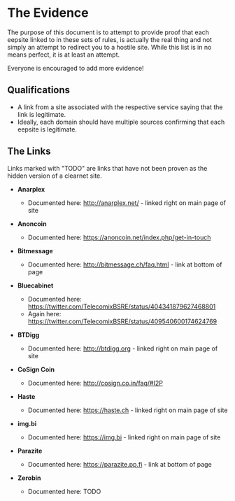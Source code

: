 # The Evidence
The purpose of this document is to attempt to provide proof that each eepsite linked to in these sets of rules, is actually the real thing and not simply an attempt to redirect you to a hostile site.
While this list is in no means perfect, it is at least an attempt.

Everyone is encouraged to add more evidence!

## Qualifications
* A link from a site associated with the respective service saying that the link is legitimate.
* Ideally, each domain should have multiple sources confirming that each eepsite is legitimate.

## The Links
Links marked with "TODO" are links that have not been proven as the hidden version of a clearnet site. 

* **Anarplex**
	* Documented here: <http://anarplex.net/> - linked right on main page of site

* **Anoncoin**
	* Documented here: <https://anoncoin.net/index.php/get-in-touch>

* **Bitmessage**
	* Documented here: <http://bitmessage.ch/faq.html> - link at bottom of page

* **Bluecabinet**
	* Documented here: <https://twitter.com/TelecomixBSRE/status/404341879627468801>
	* Again here: <https://twitter.com/TelecomixBSRE/status/409540600174624769>

* **BTDigg**
	* Documented here: <http://btdigg.org> - linked right on main page of site

* **CoSign Coin**
	* Documented here: <http://cosign.co.in/faq/#I2P>

* **Haste**
	* Documented here: <https://haste.ch> - linked right on main page of site

* **img.bi**
	* Documented here: <https://img.bi> - linked right on main page of site

* **Parazite**
	* Documented here: <https://parazite.pp.fi> - link at bottom of page

* **Zerobin**
	* Documented here: TODO
